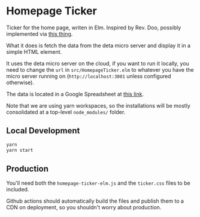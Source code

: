 # Homepage Ticker

Ticker for the home page, writen in Elm. Inspired by Rev. Doo, possibly implemented via [this thing](https://codepen.io/lewismcarey/pen/GJZVoG).

What it does is fetch the data from the deta micro server and display it in a simple HTML element.

It uses the deta micro server on the cloud, if you want to run it locally, you need to change the `url` in `src/HomepageTicker.elm`
to whatever you have the micro server running on (`http://localhost:3001` unless configured otherwise).

The data is located in a Google Spreadsheet at [this link](https://docs.google.com/spreadsheets/d/1E7MW3HpJJNEtByxD2Ej55V60q9OU13t7rGy_le5FcTo/edit?usp=sharing).

Note that we are using yarn workspaces, so the installations will be mostly consolidated at a top-level `node_modules/` folder.

## Local Development

```bash
yarn
yarn start
```

## Production

You'll need both the `homepage-ticker-elm.js` and the `ticker.css` files to be included.

Github actions should automatically build the files and publish them to a CDN on deployment, so you shouldn't worry about production.

